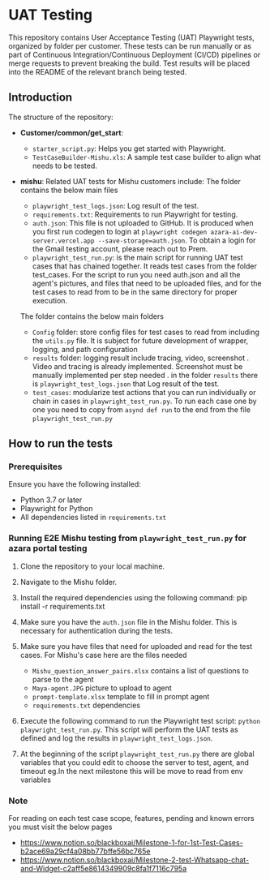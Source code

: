 # UAT Testing

This repository contains User Acceptance Testing (UAT) Playwright tests, organized by folder per customer. These tests can be run manually or as part of Continuous Integration/Continuous Deployment (CI/CD) pipelines or merge requests to prevent breaking the build. Test results will be placed into the README of the relevant branch being tested.

## Introduction

The structure of the repository:

- **Customer/common/get_start**:
  - `starter_script.py`: Helps you get started with Playwright.
  - `TestCaseBuilder-Mishu.xls`: A sample test case builder to align what needs to be tested.

- **mishu**: Related UAT tests for Mishu customers include:
  The folder contains the below main files
  - `playwright_test_logs.json`: Log result of the test.
  - `requirements.txt`: Requirements to run Playwright for testing.
  - `auth.json`: This file is not uploaded to GitHub. It is produced when you first run codegen to login at `playwright codegen azara-ai-dev-server.vercel.app --save-storage=auth.json`. To obtain a login for the Gmail testing account, please reach out to Prem.
  - `playwright_test_run.py`: is the main script for running UAT test cases that has chained together. It reads test cases from the folder test_cases. For the script to run you need auth.json and  all the agent's pictures, and files that need to be uploaded files, and for the test cases to read from to be in the same directory for proper execution.

  The folder contains the below main folders
  -  `Config` folder:  store config files for test cases to read from including the `utils.py` file. It is subject for future development of wrapper, logging, and path configuration
  -  `results` folder: logging result include tracing, video, screenshot . Video and tracing is already implemented. Screenshot must be manually implemented per step needed . in the folder `results` there is  `playwright_test_logs.json` that Log result of the test.
  -  `test_cases`: modularize test actions that you can run individually or chain in cases in `playwright_test_run.py`. To run each case one by one you need to copy from `asynd def run` to the end from the file  `playwright_test_run.py`
 
## How to run the tests 
### Prerequisites
Ensure you have the following installed:
- Python 3.7 or later
- Playwright for Python
- All dependencies listed in `requirements.txt`

### Running E2E Mishu testing from `playwright_test_run.py` for azara portal testing
1. Clone the repository to your local machine.
2. Navigate to the Mishu folder.
3. Install the required dependencies using the following command: pip install -r requirements.txt
4. Make sure you have the `auth.json` file in the Mishu folder. This is necessary for authentication during the tests.
5. Make sure you have files that need for uploaded and read for the test cases. For Mishu's case here are the files needed
    - `Mishu_question_answer_pairs.xlsx` contains a list of questions to parse to the agent
    - `Maya-agent.JPG` picture to upload to agent
    - `prompt-template.xlsx` template to fill in prompt agent
    - `requirements.txt` dependencies
  
6. Execute the following command to run the Playwright test script: `python playwright_test_run.py`. This script will perform the UAT tests as defined and log the results in `playwright_test_logs.json`.
7. At the beginning of the script `playwright_test_run.py`  there are global variables that you could edit to choose the server to test, agent, and timeout eg.In the next milestone this will be move to read from env variables
   

### Note
For  reading  on each test case scope, features, pending and known errors you must visit the below pages
  - https://www.notion.so/blackboxai/Milestone-1-for-1st-Test-Cases-b2ace69a29cf4a08bb77bffe56bc765e
  - https://www.notion.so/blackboxai/Milestone-2-test-Whatsapp-chat-and-Widget-c2aff5e8614349909c8fa1f7116c795a

